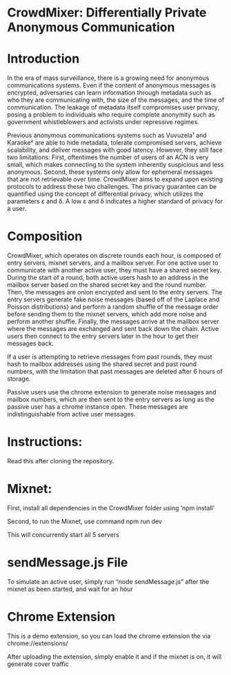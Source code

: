 # CrowdMixer: Differentially Private Anonymous Communication


# Introduction
In the era of mass surveillance, there is a growing need for anonymous communications systems. Even if the content of anonymous messages is encrypted, adversaries can learn information through metadata such as who they are communicating with, the size of the messages, and the time of communication. The leakage of metadata itself compromises user privacy, posing a problem to individuals who require complete anonymity such as government whistleblowers and activists under repressive regimes. 

Previous anonymous communications systems such as Vuvuzela¹ and Karaoke² are able to hide metadata, tolerate compromised servers, achieve scalability, and deliver messages with good latency. However, they still face two limitations: First, oftentimes the number of users of an ACN is very small, which makes connecting to the system inherently suspicious and less anonymous. Second, these systems only allow for ephemeral messages that are not retrievable over time. CrowdMixer aims to expand upon existing protocols to address these two challenges. The privacy guarantee can be quantified using the concept of differential privacy, which utilizes the parameters ε and δ. A low ε and δ indicates a higher standard of privacy for a user. 

# Composition
CrowdMixer, which operates on discrete rounds each hour, is composed of entry servers, mixnet servers, and a mailbox server. For one active user to communicate with another active user, they must have a shared secret key. During the start of a round, both active users hash to an address in the mailbox server based on the shared secret key and the round number. Then, the messages are onion encrypted and sent to the entry servers. The entry servers generate fake noise messages (based off of the Laplace and Poisson distributions) and perform a random shuffle of the message order before sending them to the mixnet servers, which add more noise and perform another shuffle. Finally, the messages arrive at the mailbox server where the messages are exchanged and sent back down the chain. Active users then connect to the entry servers later in the hour to get their messages back.

If a user is attempting to retrieve messages from past rounds, they must hash to mailbox addresses using the shared secret and past round numbers, with the limitation that past messages are deleted after 6 hours of storage. 

Passive users use the chrome extension to generate noise messages and mailbox numbers, which are then sent to the entry servers as long as the passive user has a chrome instance open. These messages are indistinguishable from active user messages. 

# Instructions: 
Read this after cloning the repository. 

# Mixnet:
First, install all dependencies in the CrowdMixer folder using ‘npm install’

Second, to run the Mixnet, use command npm run dev

This will concurrently start all 5 servers

# sendMessage.js File
To simulate an active user, simply run “node sendMessage.js” after the mixnet as been started, and wait for an hour

# Chrome Extension
This is a demo extension, so you can load the chrome extension the via chrome://extensions/

After uploading the extension, simply enable it and if the mixnet is on, it will generate cover traffic 

